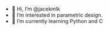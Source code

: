 - 👋 Hi, I’m @jacekmlk
- 👀 I’m interested in parametric design.
- 🌱 I’m currently learning Python and C


